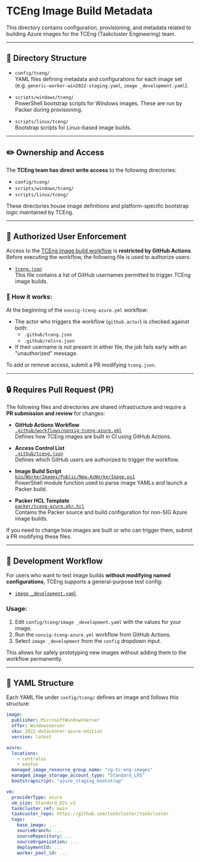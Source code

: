 # TCEng Image Build Metadata

This directory contains configuration, provisioning, and metadata related to building Azure images for the TCEng (Taskcluster Engineering) team.

---

## 📁 Directory Structure

- `config/tceng/`  
  YAML files defining metadata and configurations for each image set (e.g. `generic-worker-win2022-staging.yaml`, `image _development.yaml`).

- `scripts/windows/tceng/`  
  PowerShell bootstrap scripts for Windows images. These are run by Packer during provisioning.

- `scripts/linux/tceng/`  
  Bootstrap scripts for Linux-based image builds.

---

## ✏️ Ownership and Access

The **TCEng team has direct write access** to the following directories:
- `config/tceng/`
- `scripts/windows/tceng/`
- `scripts/linux/tceng/`

These directories house image definitions and platform-specific bootstrap logic maintained by TCEng.

---

## 🔐 Authorized User Enforcement

Access to the [TCEng image build workflow](https://github.com/mozilla-platform-ops/worker-images/blob/main/.github/workflows/nonsig-tceng-azure.yml) is **restricted by GitHub Actions**. Before executing the workflow, the following file is used to authorize users:

- [`tceng.json`](https://github.com/mozilla-platform-ops/worker-images/blob/main/.github/tceng.json)  
  This file contains a list of GitHub usernames permitted to trigger TCEng image builds. 

### 🔎 How it works:

At the beginning of the `nonsig-tceng-azure.yml` workflow:
- The actor who triggers the workflow (`github.actor`) is checked against both:
  - `.github/tceng.json`
  - `.github/relsre.json`
- If their username is not present in either file, the job fails early with an "unauthorized" message.

To add or remove access, submit a PR modifying `tceng.json`.

---

## 🔒 Requires Pull Request (PR)

The following files and directories are shared infrastructure and require a **PR submission and review** for changes:

- **GitHub Actions Workflow**  
  [`.github/workflows/nonsig-tceng-azure.yml`](https://github.com/mozilla-platform-ops/worker-images/blob/main/.github/workflows/nonsig-tceng-azure.yml)  
  Defines how TCEng images are built in CI using GitHub Actions.

- **Access Control List**  
  [`.github/tceng.json`](https://github.com/mozilla-platform-ops/worker-images/blob/main/.github/tceng.json)  
  Defines which GitHub users are authorized to trigger the workflow.

- **Image Build Script**  
  [`bin/WorkerImages/Public/New-AzWorkerImage.ps1`](https://github.com/mozilla-platform-ops/worker-images/blob/main/bin/WorkerImages/Public/New-AzWorkerImage.ps1)  
  PowerShell module function used to parse image YAMLs and launch a Packer build.

- **Packer HCL Template**  
  [`packer/tceng-azure.pkr.hcl`](https://github.com/mozilla-platform-ops/worker-images/blob/main/packer/tceng-azure.pkr.hcl)  
  Contains the Packer source and build configuration for non-SIG Azure image builds.

If you need to change how images are built or who can trigger them, submit a PR modifying these files.

---

## 🧪 Development Workflow

For users who want to test image builds **without modifying named configurations**, TCEng supports a general-purpose test config:

- [`image _development.yaml`](https://github.com/mozilla-platform-ops/worker-images/blob/main/config/tceng/image%20_development.yaml)

### Usage:

1. Edit `config/tceng/image _development.yaml` with the values for your image.
2. Run the `nonsig-tceng-azure.yml` workflow from GitHub Actions.
3. Select `image _development` from the `config` dropdown input.

This allows for safely prototyping new images without adding them to the workflow permanently.

---

## 🧾 YAML Structure

Each YAML file under `config/tceng/` defines an image and follows this structure:

```yaml
image:
  publisher: MicrosoftWindowsServer
  offer: WindowsServer
  sku: 2022-datacenter-azure-edition
  version: latest

azure:
  locations:
    - centralus
    - eastus
  managed_image_resource_group_name: "rg-tc-eng-images"
  managed_image_storage_account_type: "Standard_LRS"
  bootstrapscript: "azure_staging_bootstrap"

vm:
  providerType: azure
  vm_size: Standard_D2s_v3
  taskcluster_ref: main
  taskcuster_repo: https://github.com/taskcluster/taskcluster
  tags:
    base_image: ...
    sourceBranch: ...
    sourceRepository: ...
    sourceOrganization: ...
    deploymentId: ...
    worker_pool_id: ...